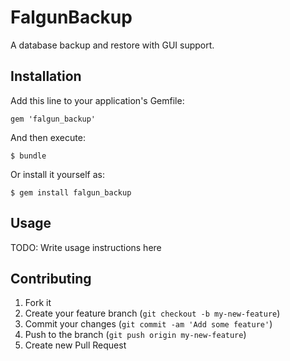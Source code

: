 # FalgunBackup

A database backup and restore with GUI support.

## Installation

Add this line to your application's Gemfile:

    gem 'falgun_backup'

And then execute:

    $ bundle

Or install it yourself as:

    $ gem install falgun_backup

## Usage

TODO: Write usage instructions here

## Contributing

1. Fork it
2. Create your feature branch (`git checkout -b my-new-feature`)
3. Commit your changes (`git commit -am 'Add some feature'`)
4. Push to the branch (`git push origin my-new-feature`)
5. Create new Pull Request


